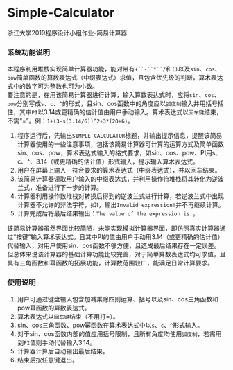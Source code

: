 # Simple-Calculator
浙江大学2019程序设计小组作业-简易计算器

### 系统功能说明
本程序利用堆栈实现简单计算器功能，能对带有`+``-``*``/`和`()`以及`sin`、`cos`、`pow`简单函数的算数表达式（中缀表达式）求值，且包含优先级的判断，算术表达式中的数字可为整数也可为小数。  
要注意的是，在用该简易计算器进行计算，输入算数表达式时，应将`sin`、`cos`、`pow`分别写成`s`、`c`、`^`的形式，且sin、cos函数中的角度应以`弧度制`输入并用括号括住，其中`PI`以3.14或更精确的估计值由用户手动输入。算术表达式以`回车键`结束，不需“=”。例：`1+(3-s(3.14/6))^2+3*(20+6)`。

1.	程序运行后，先输出`SIMPLE CALCULATOR`标题，并输出提示信息，提醒该简易计算器使用的一些注意事项，包括该简易计算器可计算的运算方式及简单函数sin、cos、pow，算术表达式输入的格式要求，如sin、cos、pow、PI用s、c、^、3.14（或更精确的估计值）形式输入，提示输入算术表达式。  
2.	用户在屏幕上输入一符合要求的算术表达式（中缀表达式），并以回车结束。  
3.	该简易计算器读取用户输入的中缀表达式，并利用操作符堆栈将其转化为逆波兰式，准备进行下一步的计算。  
4.	计算器利用操作数堆栈对转换后得到的逆波兰式进行计算，若逆波兰式中出现计算器不允许的非法字符，如t，输出`Invalid expression!`并不再继续计算。  
5.	计算完成后将最后结果输出：`The value of the expression is:`。  

该简易计算器虽然界面比较简陋，未能实现模拟计算器界面，即仿照真实计算器通过“按键”输入算术表达式。且其中PI的值由用户手动用3.14（或更精确的估计值）代替输入，对用户使用sin、cos函数不够方便，且造成最后结果存在一定误差。但总体来说该计算器的基础计算功能比较完善，对于简单算数表达式均可求值，且具有三角函数和幂函数的拓展功能，计算数范围较广，能满足日常计算要求。

### 使用说明
1.	用户可通过键盘输入包含加减乘除四则运算、括号以及sin、cos三角函数和pow幂函数的算数表达式。  
2.	算术表达式以`回车键`结束（不用打=）。  
3.	sin、cos三角函数、pow幂函数在算术表达式中以`s`、`c`、`^`形式输入。  
4.	对于sin、cos函数内部的值应用括号限制，且所有角度均使用`弧度制`，若需用到`PI`值则手动代替输入3.14。  
5.	计算器计算后自动输出最后结果。  
6.	结束后按任意键退出。  
